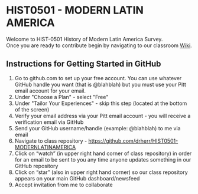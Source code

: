 # HIST0501 - MODERN LATIN AMERICA
Welcome to HIST-0501 History of Modern Latin America Survey.  
Once you are ready to contribute begin by navigating to our classroom [Wiki](https://github.com/drherr/HIST0501-MODERNLATINAMERICA/wiki).  
## Instructions for Getting Started in GitHub  
1. Go to github.com to set up your free account. You can use whatever GitHub handle you want (that is @blahblah) but you must use your Pitt email account for your email.   
2. Under "Choose a Plan" - select "Free"  
3. Under "Tailor Your Experiences" - skip this step (located at the bottom of the screen)
4. Verify your email address via your Pitt email account - you will receive a verification email via GitHub
5. Send your GitHub username/handle (example: @blahblah) to me via email
6. Navigate to class repository - https://github.com/drherr/HIST0501-MODERNLATINAMERICA
7. Click on “watch” (in upper right hand corner of class repository) in order for an email to be sent to you any time anyone updates something in our GitHub repository
8. Click on “star” (also in upper right hand corner) so our class repository appears on your main GitHub dashboard/newsfeed
9. Accept invitation from me to collaborate  

